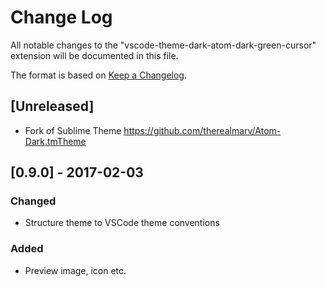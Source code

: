 # Change Log
All notable changes to the "vscode-theme-dark-atom-dark-green-cursor" extension will be documented in this file.

The format is based on [Keep a Changelog](http://keepachangelog.com/).

## [Unreleased]
- Fork of Sublime Theme https://github.com/therealmarv/Atom-Dark.tmTheme

## [0.9.0] - 2017-02-03
### Changed
- Structure theme to VSCode theme conventions
### Added
- Preview image, icon etc.


